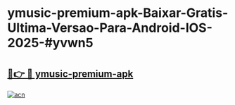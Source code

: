 # ymusic-premium-apk-Baixar-Gratis-Ultima-Versao-Para-Android-IOS-2025-#yvwn5

# <h2><a href="https://ainizakaria.my?title=ymusic-premium-apk&ref=24M">🔗👉 🔴 ymusic-premium-apk</a></h2>

[![acn](https://github.com/user-attachments/assets/0f9c940e-d8b0-45ae-aac7-cd30a18b3e1c)](https://ainizakaria.my?title=ymusic-premium-apk&ref=24M)

